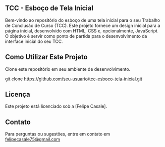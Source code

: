 ## TCC - Esboço de Tela Inicial
Bem-vindo ao repositório do esboço de uma tela inicial para o seu Trabalho de Conclusão de Curso (TCC). Este projeto fornece um design inicial para a página inicial, desenvolvido com HTML, CSS e, opcionalmente, JavaScript. O objetivo é servir como ponto de partida para o desenvolvimento da interface inicial do seu TCC.

## Como Utilizar Este Projeto
Clone este repositório em seu ambiente de desenvolvimento.

git clone https://github.com/seu-usuario/tcc-esboco-tela-inicial.git

## Licença
Este projeto está licenciado sob a [Felipe Casale]. 
## Contato
Para perguntas ou sugestões, entre em contato em felipecasale75@gmail.com
